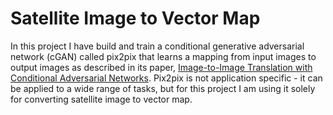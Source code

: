# Satellite Image to Vector Map
In this project I have build and train a conditional generative adversarial network (cGAN) called pix2pix that learns a mapping from input images to output images as described in its paper, [Image-to-Image Translation with Conditional Adversarial Networks](https://arxiv.org/abs/1611.07004). Pix2pix is not application specific - it can be applied to a wide range of tasks, but for this project I am using it solely for converting satellite image to vector map.
